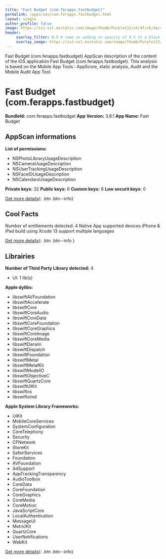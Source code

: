 ```yaml
---
title: "Fast Budget (com.ferapps.fastbudget)"
permalink: /apps/ios/com.ferapps.fastbudget.html
layout: single
author_profile: false
image: https://is1-ssl.mzstatic.com/image/thumb/Purple112/v4/4f/c6/4a/4fc64ad6-a010-e118-0810-c4670a291b28/AppIcon-0-0-1x_U007emarketing-0-0-0-7-0-0-sRGB-0-0-0-GLES2_U002c0-512MB-85-220-0-0.jpeg/512x512bb.jpg
header: 
     overlay_filter: 0.5 # same as adding an opacity of 0.5 to a black background
     overlay_image: https://is1-ssl.mzstatic.com/image/thumb/Purple112/v4/4f/c6/4a/4fc64ad6-a010-e118-0810-c4670a291b28/AppIcon-0-0-1x_U007emarketing-0-0-0-7-0-0-sRGB-0-0-0-GLES2_U002c0-512MB-85-220-0-0.jpeg/512x512bb.jpg
---
```

Fast Budget (com.ferapps.fastbudget) AppScan description of the content of the iOS application Fast Budget (com.ferapps.fastbudget). This analysis is based on the Mobile App Tools : AppScore, static analysis, Audit and the Mobile Audit App Tool.

# Fast Budget (com.ferapps.fastbudget)

**BundleId:** com.ferapps.fastbudget
**App Version:** 3.8.1
**App Name:** Fast Budget


## AppScan informations 

**List of permissions:** 
- NSPhotoLibraryUsageDescription
- NSCameraUsageDescription
- NSUserTrackingUsageDescription
- NSFaceIDUsageDescription
- NSCalendarsUsageDescription
  
  
**Private keys:** 32
**Public keys:** 6
**Custom keys:** 9
**Low securit keys:** 0
  
[Get more details](/pricing.html){: .btn .btn--info}

## Cool Facts

Number of entitlements detected: 4
Native App
supported devices iPhone & iPad
build using Xcode 13
support multiple languages
  
[Get more details](/pricing.html){: .btn .btn--info }

## Librairies 
**Number of Third Party Library detected:** 4
- UI: 1 lib(s)


**Apple dylibs:**
- libswiftAVFoundation
- libswiftAccelerate
- libswiftCore
- libswiftCoreAudio
- libswiftCoreData
- libswiftCoreFoundation
- libswiftCoreGraphics
- libswiftCoreImage
- libswiftCoreMedia
- libswiftDarwin
- libswiftDispatch
- libswiftFoundation
- libswiftMetal
- libswiftMetalKit
- libswiftModelIO
- libswiftObjectiveC
- libswiftQuartzCore
- libswiftUIKit
- libswiftos
- libswiftsimd


**Apple System Library Frameworks:**
- UIKit
- MobileCoreServices
- SystemConfiguration
- CoreTelephony
- Security
- CFNetwork
- StoreKit
- SafariServices
- Foundation
- AVFoundation
- AdSupport
- AppTrackingTransparency
- AudioToolbox
- CoreData
- CoreFoundation
- CoreGraphics
- CoreMedia
- CoreMotion
- JavaScriptCore
- LocalAuthentication
- MessageUI
- MetricKit
- QuartzCore
- UserNotifications
- WebKit


  
[Get more details](/pricing.html){: .btn .btn--info}

